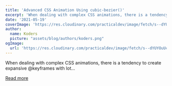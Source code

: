 ```yaml
---
title: 'Advanced CSS Animation Using cubic-bezier()'
excerpt: 'When dealing with complex CSS animations, there is a tendency to create expansive @keyframes with lot...'
date: '2021-05-19'
coverImage: 'https://res.cloudinary.com/practicaldev/image/fetch/s--dYUYOuUc--/c_imagga_scale,f_auto,fl_progressive,h_420,q_auto,w_1000/https://dev-to-uploads.s3.amazonaws.com/uploads/articles/gtknacqxif7977upw8hy.png'
author:
  name: Koders
  picture: "assets/blog/authors/koders.png"
ogImage:
  url: 'https://res.cloudinary.com/practicaldev/image/fetch/s--dYUYOuUc--/c_imagga_scale,f_auto,fl_progressive,h_420,q_auto,w_1000/https://dev-to-uploads.s3.amazonaws.com/uploads/articles/gtknacqxif7977upw8hy.png'
---
```


When dealing with complex CSS animations, there is a tendency to create expansive @keyframes with lot...

[Read more](https://dev.to/afif/advanced-css-animation-using-cubic-bezier-nho)
